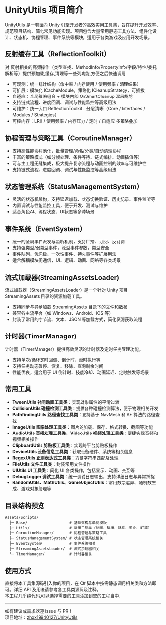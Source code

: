 # UnityUtils 项目简介

UnityUtils 是一套面向 Unity 引擎开发者的高效实用工具集，旨在提升开发效率、规范项目结构、简化常见功能实现。项目包含大量常用静态工具方法、组件化设计、状态机、协程管理、事件系统等模块，适用于各类游戏及应用开发场景。


## 反射缓存工具（ReflectionToolkit）

对 反射相关的高频操作（类型查找、MethodInfo/PropertyInfo/字段/特性/委托解析等）提供预加载,缓存,清理等一些列功能,方便之后快速调用
- 可观测：统一统计结构（命中率 / 内存使用 / 使用频率 / 清理结果）
- 可扩展：模块化 ICacheModule，策略化 ICleanupStrategy，可插拔
- 自适应：全局策略组合 + 模块内部 OnSmartCleanup 双层裁剪
- 支持链式流程、进度回调、调试与性能监控等高级用法
- 可维护：统一入口 ReflectionToolkit，分层清晰（Core / Interfaces / Modules / Strategies）
- 可控内存：LRU / 使用频率 / 内存压力 / 定时 / 自适应 多策略叠加


## 协程管理与策略工具（CoroutineManager）

- 支持高性能协程池化，批量管理/命名/分类/自动清理协程
- 丰富的策略模式（如分帧处理、条件等待、链式编排、动画插值等）
- 可与主工程无缝集成，极大提升复杂流程与动画控制的效率与可维护性
- 支持链式流程、进度回调、调试与性能监控等高级用法

## 状态管理系统（StatusManagementSystem）

- 灵活的状态机架构，支持延迟加载、状态切换验证、历史记录、事件监听等
- 内置调试与性能监控工具，便于开发、测试与维护
- 适合角色AI、流程状态、UI状态等多种场景

## 事件系统（EventSystem）

- 统一的全局事件派发与监听机制，支持广播、订阅、反订阅
- 支持强类型/弱类型事件，泛型事件参数，类型安全
- 事件队列、优先级、一次性事件、持久事件等扩展用法
- 适合解耦模块间通信，UI、逻辑、动画、网络等各类场景

## 流式加载器(StreamingAssetsLoader)

流式加载器（StreamingAssetsLoader）是一个针对 Unity 项目 StreamingAssets 目录的资源加载工具。
- 支持同步与异步加载 StreamingAssets 目录下的文件和数据
- 兼容各主流平台（如 Windows、Android、iOS 等）
- 封装了常用的字节流、文本、JSON 等加载方式，简化资源获取流程

## 计时器(TimerManager)

计时器（TimerManager）提供高效灵活的计时器及定时任务管理功能。
- 支持单次/循环定时回调、倒计时、延时执行等
- 支持任务动态暂停、恢复、移除、查询剩余时间
- 性能优良，适合用于 UI 倒计时、技能冷却、动画延迟、定时触发等场景

## 常用工具

- **TweenUtils 补间动画工具类**：实现对象属性的平滑过渡
- **CollisionUtils 碰撞检测工具类**：提供各种碰撞检测算法，便于物理相关开发
- **PathfindingUtils 路径查找工具类**：支持基于 NavMesh 和 A* 算法的路径查找
- **ImageUtils 图像处理工具类**：图片的加载、保存、格式转换、截图等功能
- **AudioUtils 音频处理工具类**、**VideoUtils 视频处理工具类**：便捷实现音频和视频相关操作
- **ClipboardUtils 剪贴板工具类**：实现跨平台剪贴板操作
- **DeviceUtils 设备信息工具类**：获取设备硬件、系统等相关信息
- **RegexUtils 正则表达式工具类**：方便字符串匹配及处理
- **FileUtils 文件工具类**：封装常用文件操作
- **UIUtils UI 工具类**：简化 UI 各类操作，包括显示、动画、交互等
- **DebugLogger 调试工具类**：统一调试日志输出，支持详细日志与异常捕捉
- **RandomUtils、MathUtils、GameObjectUtils**：常用数学运算、随机数生成、游戏对象管理等

## 目录结构预览

```
Assets/Scripts/
  ├─ Base/                   # 基础架构与单例模板
  ├─ Utils/                  # 常用工具类（动画、碰撞、路径、图片、UI等）
  ├─ CoroutineManager/       # 协程管理与策略工具
  ├─ StatusManagementSystem/ # 状态管理系统相关
  ├─ EventSystem/            # 事件系统相关
  ├─ StreamingAssetsLoader/  # 流式加载器相关
  └─ TimerManager/           # 计时器相关
```

## 使用方式

直接将本工具集源码引入你的项目，在 C# 脚本中按需静态调用相关类和方法即可。详细 API 及用法请参考各工具类源码及注释。  
本工程几乎纯代码,可以选择需要的工具添加到您的工程当中.

----

如有建议或需求欢迎 issue 与 PR！  
项目地址：[zhxx19940127/UnityUtils](https://github.com/zhxx19940127/UnityUtils)